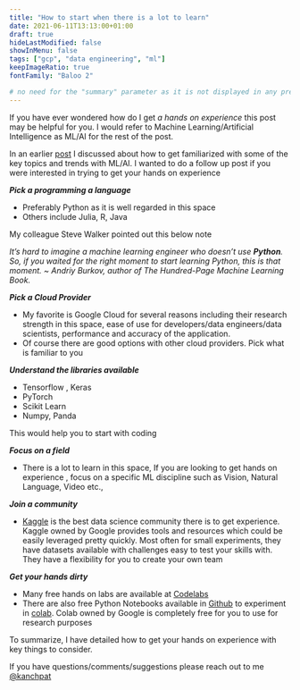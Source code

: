 ```yaml
---
title: "How to start when there is a lot to learn"
date: 2021-06-11T13:13:00+01:00
draft: true
hideLastModified: false
showInMenu: false
tags: ["gcp", "data engineering", "ml"]
keepImageRatio: true
fontFamily: "Baloo 2"

# no need for the "summary" parameter as it is not displayed in any previews
---
```

 
If you have ever wondered how do I get _a hands on experience_ this post  may be helpful for you. I would refer to Machine Learning/Artificial Intelligence as ML/AI for the rest of the post.

In an earlier [post](https://cloudrace.info/machine-learning/how_to_get_started/) I discussed about how to get familiarized with some of the key topics and trends with ML/AI. I wanted to do a follow up post if you were interested in trying to get your hands on experience

**_Pick a programming a language_**
* Preferably Python as it is  well regarded in this space
* Others include Julia, R, Java

My colleague Steve Walker pointed out this below note
    
_It’s hard to imagine a machine learning engineer who doesn’t use **Python**. So, if you waited for the right moment to start learning Python, this is that moment.  ~ Andriy Burkov, author of The Hundred-Page Machine Learning Book._

**_Pick a Cloud Provider_**
*   My favorite is Google Cloud for several reasons including their research strength in this space, ease of use for developers/data engineers/data scientists, performance and accuracy of the application. 
* Of course there are good options with other cloud providers. Pick what is familiar to you


**_Understand the libraries available_**
* Tensorflow , Keras
* PyTorch
* Scikit Learn
* Numpy, Panda

This would help you to start with coding

**_Focus on a field_**
*   There is a lot to learn in this space, If you are looking to get hands on experience , focus on a specific ML discipline such as Vision, Natural Language, Video etc.,  


**_Join a community_** 
* [Kaggle](https://www.kaggle.com/) is the best data science community there is to get experience. Kaggle owned by Google provides tools and resources which could be easily leveraged pretty quickly. Most often for small experiments, they have datasets available with challenges easy to test your skills with. They have a flexibility for you to create your own team


**_Get your hands dirty_**
*   Many free hands on labs are available at [Codelabs](https://codelabs.developers.google.com/s/results?q=machine%20learning)
*   There are also free Python Notebooks available in [Github](https://github.com/GoogleCloudPlatform/training-data-analyst) to experiment in [colab](https://colab.sandbox.google.com/notebooks/intro.ipynb). Colab owned by Google is completely free for you to use for research purposes

To summarize, I have detailed how to get your hands on experience with key things to consider.

If you have questions/comments/suggestions please reach out to me [@kanchpat](twitter.com/kanchpat)